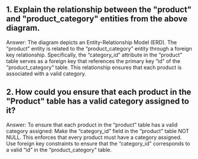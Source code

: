## 1. Explain the relationship between the "product" and "product_category" entities from the above diagram.
Answer: The diagram depicts an Entity-Relationship Model (ERD).
The “product” entity is related to the “product_category” entity through a foreign key relationship.
Specifically, the “category_id” attribute in the “product” table serves as a foreign key that references the primary key “id” of the “product_category” table.
This relationship ensures that each product is associated with a valid category.

## 2. How could you ensure that each product in the "Product" table has a valid category assigned to it?
Answer: To ensure that each product in the “product” table has a valid category assigned:
Make the “category_id” field in the “product” table NOT NULL. This enforces that every product must have a category assigned.
Use foreign key constraints to ensure that the “category_id” corresponds to a valid “id” in the “product_category” table.
